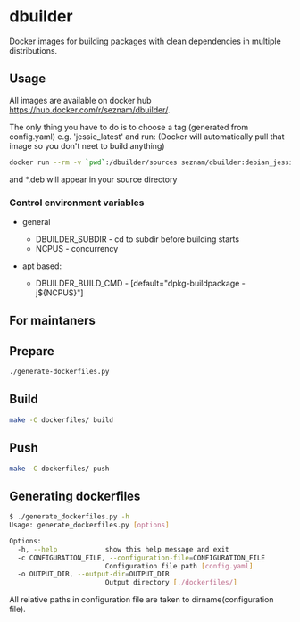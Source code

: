# dbuilder
Docker images for building packages with clean dependencies in multiple distributions.

## Usage
All images are available on docker hub https://hub.docker.com/r/seznam/dbuilder/.

The only thing you have to do is to choose a tag (generated from config.yaml) e.g. 'jessie_latest' and run:
(Docker will automatically pull that image so you don't neet to build anything)
```bash
docker run --rm -v `pwd`:/dbuilder/sources seznam/dbuilder:debian_jessie
```
and *.deb will appear in your source directory

### Control environment variables
  - general
    - DBUILDER_SUBDIR - cd to subdir before building starts
    - NCPUS - concurrency
  
  - apt based:
    - DBUILDER_BUILD_CMD - [default="dpkg-buildpackage -j${NCPUS}"]

## For maintaners
## Prepare
```bash
./generate-dockerfiles.py
```

## Build
```bash
make -C dockerfiles/ build
```

## Push
```bash
make -C dockerfiles/ push
```

## Generating dockerfiles
```bash
$ ./generate_dockerfiles.py -h
Usage: generate_dockerfiles.py [options]

Options:
  -h, --help            show this help message and exit
  -c CONFIGURATION_FILE, --configuration-file=CONFIGURATION_FILE
                        Configuration file path [config.yaml]
  -o OUTPUT_DIR, --output-dir=OUTPUT_DIR
                        Output directory [./dockerfiles/]
```
All relative paths in configuration file are taken to dirname(configuration file).
